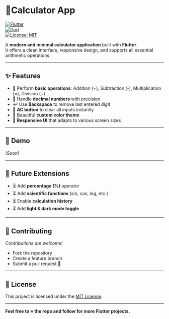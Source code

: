# 📱Calculator App  

[![Flutter](https://img.shields.io/badge/Flutter-Stable-blue?logo=flutter)](https://flutter.dev/)  
[![Dart](https://img.shields.io/badge/Dart-Language-0175C2?logo=dart)](https://dart.dev/)  
[![License: MIT](https://img.shields.io/badge/License-MIT-green.svg)](LICENSE)  

A **modern and minimal calculator application** built with **Flutter**.  
It offers a clean interface, responsive design, and supports all essential arithmetic operations.  

---

## ✨ Features  

- 🔢 Perform **basic operations**: Addition (+), Subtraction (-), Multiplication (×), Division (÷)  
- 🧮 Handle **decimal numbers** with precision  
- ↩️ Use **Backspace** to remove last entered digit  
- 🧹 **AC button** to clear all inputs instantly  
- 🎨 Beautiful **custom color theme**  
- 📱 **Responsive UI** that adapts to various screen sizes  

---

## 📸 Demo  

*(Soon)*  

---

## 🔮 Future Extensions   

- ⏳ Add **percentage (%)** operator  
- ⏳ Add **scientific functions** (sin, cos, log, etc.)  
- ⏳ Enable **calculation history**  
- ⏳ Add **light & dark mode toggle**  

---

## 🤝 Contributing  

*Contributions are welcome!* 
- Fork the repository  
- Create a feature branch  
- Submit a pull request 🚀  

---

## 📜 License  

This project is licensed under the [MIT License](LICENSE).  

---

**Feel free to ⭐ the repo and follow for more Flutter projects.** 
